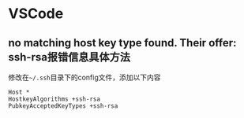 # VSCode



## no matching host key type found. Their offer: ssh-rsa报错信息具体方法

修改在`~/.ssh`目录下的config文件，添加以下内容

```
Host *
HostkeyAlgorithms +ssh-rsa
PubkeyAcceptedKeyTypes +ssh-rsa
```

